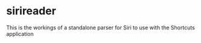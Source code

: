 # sirireader
This is the workings of a standalone parser for Siri to use with the Shortcuts application

